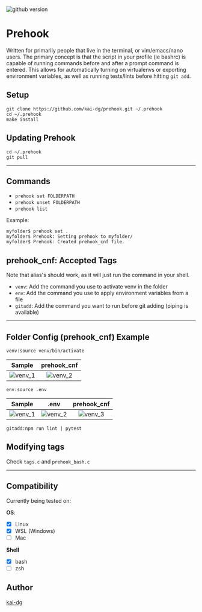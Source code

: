![github version](https://d25lcipzij17d.cloudfront.net/badge.svg?id=gh&type=6&v=0.0.1&x2=0)
# Prehook
Written for primarily people that live in the terminal, or vim/emacs/nano users. The primary concept is that the script in your profile (ie bashrc) is capable of running commands before and after a prompt command is entered. This allows for automatically turning on virtualenvs or exporting environment variables, as well as running tests/lints before hitting `git add`.

## Setup
```
git clone https://github.com/kai-dg/prehook.git ~/.prehook
cd ~/.prehook
make install
```

## Updating Prehook
```
cd ~/.prehook
git pull
```

---

## Commands

- `prehook set FOLDERPATH`
- `prehook unset FOLDERPATH`
- `prehook list`

Example:

```
myfolder$ prehook set .
myfolder$ Prehook: Setting prehook to myfolder/
myfolder$ Prehook: Created prehook_cnf file.
```

## prehook_cnf: Accepted Tags
Note that alias's should work, as it will just run the command in your shell.

- `venv`: Add the command you use to activate venv in the folder
- `env`: Add the command you use to apply environment variables from a file
- `gitadd`: Add the command you want to run before git adding (piping is available)

---

## Folder Config (prehook_cnf) Example
```
venv:source venv/bin/activate
```

Sample             |  prehook_cnf
:-------------------------:|:-------------------------:
![venv_1](../assets/images/prehook_venv.gif)  |  ![venv_2](../assets/images/prehook_venv_settings.png)

```
env:source .env
```

Sample             |  .env  |  prehook_cnf
:-------------------------:|:-------------------------:|:-------------------------:
![venv_1](../assets/images/prehook_env.gif)  | ![venv_2](../assets/images/prehook_env_contents.png) |  ![venv_3](../assets/images/prehook_env_settings.png)

```
gitadd:npm run lint | pytest
```

## Modifying tags
Check `tags.c` and `prehook_bash.c`

---

## Compatibility
Currently being tested on:

**OS**:
 - [x] Linux
 - [x] WSL (Windows)
 - [ ] Mac
 
**Shell**
 - [x] bash
 - [ ] zsh

## Author
[kai-dg](https://github.com/kai-dg)
